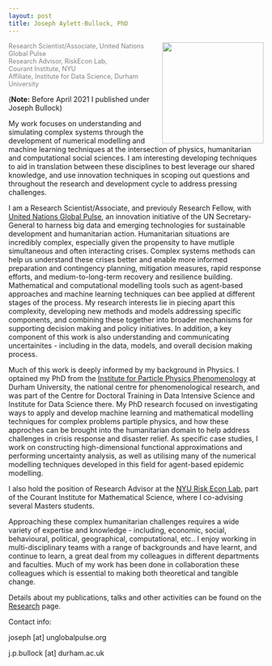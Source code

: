 ```yaml
---
layout: post
title: Joseph Aylett-Bullock, PhD
---
```

<kbd><img style="float: right; margin-left: 10px;" width="200" height="200" src="https://josephpb.github.io/images/J_Bullock.jpg"></kbd>
<span style="color:grey;font-size: 0.9em">
Research Scientist/Associate, United Nations Global Pulse<br/>
Research Advisor, RiskEcon Lab, <br/>Courant Institute, NYU<br/>
Affiliate, Institute for Data Science, Durham University<br/>
</span>

(**Note:** Before April 2021 I published under Joseph Bullock)

My work focuses on understanding and simulating complex systems through the development of numerical modelling and machine learning techniques at the intersection of physics, humanitarian and computational social sciences. I am interesting developing techniques to aid in translation between these disciplines to best leverage our shared knowledge, and use innovation techniques in scoping out questions and throughout the research and development cycle to address pressing challenges.

I am a Research Scientist/Associate, and previouly Research Fellow, with [United Nations Global Pulse](https://www.beta.unglobalpulse.org), an innovation initiative of the UN Secretary-General to harness big data and emerging technologies for sustainable development and humanitarian action. Humanitarian situations are incredibly complex, especially given the propensity to have mutliple simultaneous and often interacting crises. Complex systems methods can help us understand these crises better and enable more informed preparation and contingency planning, mitigation measures, rapid response efforts, and medium-to-long-term recovery and resilience building. Mathematical and computational modelling tools such as agent-based approaches and machine learning techniques can bee applied at different stages of the process. My research interests lie in piecing apart this complexity, developing new methods and models addressing specific components, and combining these together into broader mechanisms for supporting decision making and policy initiatives. In addition, a key component of this work is also understanding and communicating uncertainites - including in the data, models, and overall decision making process.

Much of this work is deeply informed by my background in Physics. I optained my PhD from the [Institute for Particle Physics Phenomenology](http://ippp.dur.ac.uk) at Durham University, the national centre for phenomenological research, and was part of the Centre for Doctoral Training in Data Intensive Science and Institute for Data Science there. My PhD research focused on investigating ways to apply and develop machine learning and mathematical modelling techniques for complex problems partiple physics, and how these approches can be brought into the humanitarian domain to help address challenges in crisis response and disaster relief. As specific case studies, I work on constructing high-dimensional functional approximations and performing uncertainty analysis, as well as utilising many of the numerical modelling techniques developed in this field for agent-based epidemic modelling.

I also hold the position of Research Advisor at the [NYU Risk Econ Lab](https://wp.nyu.edu/riskeconlab/), part of the Courant Institute for Mathematical Science, where I co-advising several Masters students.

Approaching these complex humanitarian challenges requires a wide variety of expertise and knowledge - including, economic, social, behavioural, political, geographical, computational, etc.. I enjoy working in multi-disciplinary teams with a range of backgrounds and have learnt, and continue to learn, a great deal from my colleagues in different departments and faculties. Much of my work has been done in collaboration these colleagues which is essential to making both theoretical and tangible change.

Details about my publications, talks and other activities can be found on the [Research](https://josephpb.github.io/research) page.

Contact info:

joseph [at] unglobalpulse.org

j.p.bullock [at] durham.ac.uk
